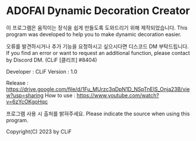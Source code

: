 # ADOFAI Dynamic Decoration Creator

이 프로그램은 움직이는 장식을 쉽게 만들도록 도와드리기 위해 제작되었습니다.
This program was developed to help you to make dynamic decoration easier.

오류를 발견하시거나 추가 기능을 요청하시고 싶으시다면 디스코드 DM 부탁드립니다. 
If you find an error or want to request an additional function, please contact by Discord DM.
(CLiF [클리프] #8404)

Developer : CLiF
Version : 1.0

Release : https://drive.google.com/file/d/1Fu_MUrzc3qDpN1D_NSpTnEIS_Onja23B/view?usp=sharing
How to use : https://www.youtube.com/watch?v=6zYcOKgoHqc

프로그램 사용 시 출처를 밝혀주세요.
Please indicate the source when using this program.

Copyright(C) 2023 by CLiF
